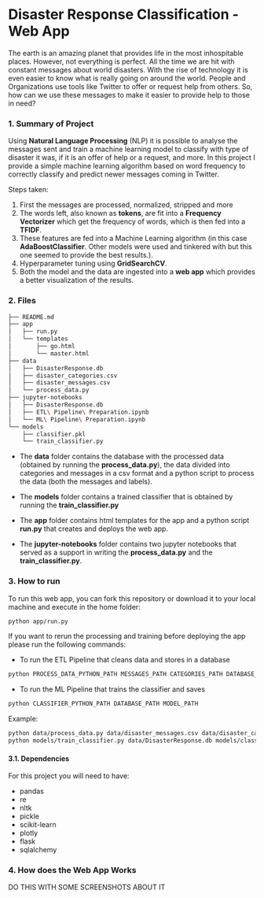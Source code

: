 # Disaster Response Classification - Web App

The earth is an amazing planet that provides life in the most inhospitable places. However, not everything is perfect. All the time we are hit with constant messages about world disasters. With the rise of technology it is even easier to know what is really going on around the world. People and Organizations use tools like Twitter to offer or request help from others. So, how can we use these messages to make it easier to provide help to those in need? 

### 1. Summary of Project

Using **Natural Language Processing** (NLP) it is possible to analyse the messages sent and train a machine learning model to classify with type of disaster it was, if it is an offer of help or a request, and more. In this project I provide a simple machine learning algorithm based on word frequency to correctly classify and predict newer messages coming in Twitter.

Steps taken:
1. First the messages are processed, normalized, stripped and more
2. The words left, also known as **tokens**, are fit into a **Frequency Vectorizer** which get the frequency of words, which is then fed into a **TFIDF**.
3. These features are fed into a Machine Learning algorithm (in this case **AdaBoostClassifier**. Other models were used and tinkered with but this one seemed to provide the best results.).
4. Hyperparameter tuning using **GridSearchCV**.
5. Both the model and the data are ingested into a **web app** which provides a better visualization of the results.

### 2. Files

```bash
├── README.md
├── app
│   ├── run.py
│   └── templates
│       ├── go.html
│       └── master.html
├── data
│   ├── DisasterResponse.db
│   ├── disaster_categories.csv
│   ├── disaster_messages.csv
│   └── process_data.py
├── jupyter-notebooks
│   ├── DisasterResponse.db
│   ├── ETL\ Pipeline\ Preparation.ipynb
│   └── ML\ Pipeline\ Preparation.ipynb
└── models
    ├── classifier.pkl
    └── train_classifier.py
```   

- The **data** folder contains the database with the processed data (obtained by running the **process_data.py**), the data divided into categories and messages in a csv format and a python script to process the data (both the messages and labels).

- The **models** folder contains a trained classifier that is obtained by running the **train_classifier.py**

- The **app** folder contains html templates for the app and a python script **run.py** that creates and deploys the web app.

- The **jupyter-notebooks** folder contains two jupyter notebooks that served as a support in writing the **process_data.py** and the **train_classifier.py**.

### 3. How to run

To run this web app, you can fork this repository or download it to your local machine and execute in the home folder:

```bash 
python app/run.py
```

If you want to rerun the processing and training before deploying the app please run the following commands:

- To run the ETL Pipeline that cleans data and stores in a database
```bash
python PROCESS_DATA_PYTHON_PATH MESSAGES_PATH CATEGORIES_PATH DATABASE_WRITE_PATH
```

- To run the ML Pipeline that trains the classifier and saves
```bash
python CLASSIFIER_PYTHON_PATH DATABASE_PATH MODEL_PATH
```

Example:

```bash
python data/process_data.py data/disaster_messages.csv data/disaster_categories.csv data/DisasterResponse.db
python models/train_classifier.py data/DisasterResponse.db models/classifier.pkl
```

#### 3.1. Dependencies

For this project you will need to have:
- pandas
- re
- nltk
- pickle
- scikit-learn
- plotly
- flask
- sqlalchemy

### 4. How does the Web App Works

DO THIS WITH SOME SCREENSHOTS ABOUT IT

